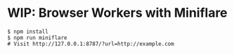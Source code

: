 # WIP: Browser Workers with Miniflare

```shell
$ npm install
$ npm run miniflare
# Visit http://127.0.0.1:8787/?url=http://example.com
```
